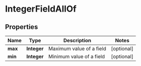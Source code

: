 

# IntegerFieldAllOf


## Properties

Name | Type | Description | Notes
------------ | ------------- | ------------- | -------------
**max** | **Integer** | Maximum value of a field |  [optional]
**min** | **Integer** | Minimum value of a field |  [optional]



